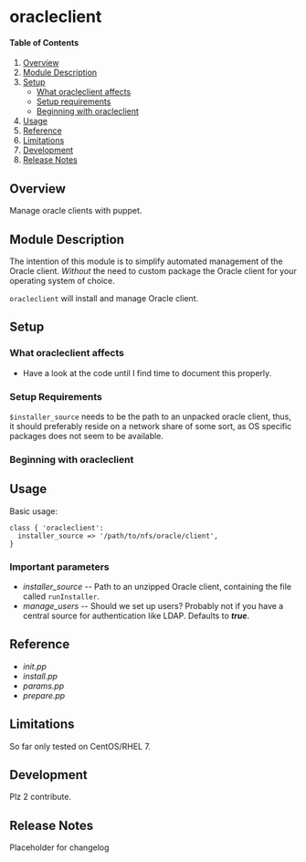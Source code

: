 # oracleclient

#### Table of Contents

1. [Overview](#overview)
2. [Module Description](#module-description)
3. [Setup](#setup)
    * [What oracleclient affects](#what-oracleclient-affects)
    * [Setup requirements](#setup-requirements)
    * [Beginning with oracleclient](#beginning-with-oracleclient)
4. [Usage](#usage)
5. [Reference](#reference)
5. [Limitations](#limitations)
6. [Development](#development)
7. [Release Notes](#releasenotes)

## Overview

Manage oracle clients with puppet.

## Module Description

The intention of this module is to simplify automated management of the Oracle
client. *Without* the need to custom package the Oracle client for your
operating system of choice.

`oracleclient` will install and manage Oracle client.

## Setup

### What oracleclient affects

* Have a look at the code until I find time to document this properly.

### Setup Requirements

`$installer_source` needs to be the path to an unpacked oracle client, thus,
it should preferably reside on a network share of some sort, as OS specific
packages does not seem to be available.

### Beginning with oracleclient

## Usage

Basic usage:
```puppet
class { 'oracleclient':
  installer_source => '/path/to/nfs/oracle/client',
}
```


### Important parameters

* *installer_source* -- Path to an unzipped Oracle client, containing the file
called `runInstaller`.
* *manage_users* -- Should we set up users? Probably not if you have a central
source for authentication like LDAP. Defaults to ***true***.

## Reference

* *init.pp*
* *install.pp*
* *params.pp*
* *prepare.pp*

## Limitations

So far only tested on CentOS/RHEL 7.

## Development

Plz 2 contribute.

## Release Notes

Placeholder for changelog
